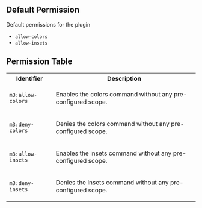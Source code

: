 ## Default Permission

Default permissions for the plugin

- `allow-colors`
- `allow-insets`

## Permission Table

<table>
<tr>
<th>Identifier</th>
<th>Description</th>
</tr>


<tr>
<td>

`m3:allow-colors`

</td>
<td>

Enables the colors command without any pre-configured scope.

</td>
</tr>

<tr>
<td>

`m3:deny-colors`

</td>
<td>

Denies the colors command without any pre-configured scope.

</td>
</tr>

<tr>
<td>

`m3:allow-insets`

</td>
<td>

Enables the insets command without any pre-configured scope.

</td>
</tr>

<tr>
<td>

`m3:deny-insets`

</td>
<td>

Denies the insets command without any pre-configured scope.

</td>
</tr>
</table>

